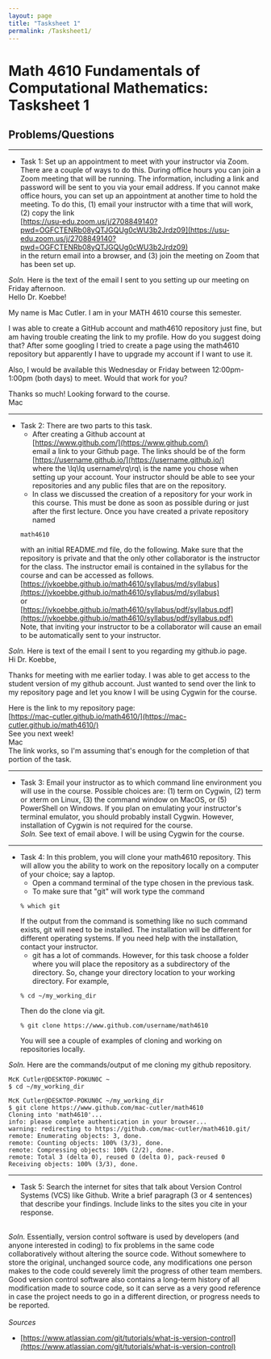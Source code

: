 ```yaml
---
layout: page
title: "Tasksheet 1"
permalink: /Tasksheet1/
---
```


# Math 4610 Fundamentals of Computational Mathematics: Tasksheet 1
## Problems/Questions
_ _ _ 
- Task 1: Set up an appointment to meet with your instructor via Zoom. There are a couple of ways to do this. During office hours you can join a Zoom meeting that will be running. The information, including a link and password will be sent to you via your email address. If you cannot make office hours, you can set up an appointment at another time to hold the meeting. To do this, (1) email your instructor with a time that will work, (2) copy the link 
\
[https://usu-edu.zoom.us/j/2708849140?pwd=OGFCTENRb08yQTJGQUg0cWU3b2Jrdz09](https://usu-edu.zoom.us/j/2708849140?pwd=OGFCTENRb08yQTJGQUg0cWU3b2Jrdz09)
\
in the return email into a browser, and (3) join the meeting on Zoom that has been set up.

_Soln._ Here is the text of the email I sent to you setting up our meeting on Friday afternoon. 
\
Hello Dr. Koebbe! 

My name is Mac Cutler. I am in your MATH 4610 course this semester. 

I was able to create a GitHub account and math4610 repository just fine, but am having trouble creating the link to my profile. How do you suggest doing that? After some googling I tried to create a page using the math4610 repository but apparently I have to upgrade my account if I want to use it. 

Also, I would be available this Wednesday or Friday between 12:00pm-1:00pm (both days) to meet. Would that work for you?  

Thanks so much! Looking forward to the course.
\
Mac

_ _ _
- Task 2: There are two parts to this task.
  - After creating a Github account at
  \
  [https://www.github.com/](https://www.github.com/)
  \
  email a link to your Github page. The links should be of the form
  \
  [https://username.github.io/](https://username.github.io/)
  \
  where the \lq\lq username\rq\rq\ is the name you chose when setting up your account. Your instructor should be able to see your repositories and any public files that are on the repository.
  - In class we discussed the creation of a repository for your work in this course. This must be done as soon as possible during or just after the first lecture. Once you have created a private repository named
  ```
  math4610
  ```
  with an initial README.md file, do the following. Make sure that the repository is private and that the only other collaborator is the instructor for the class. The instructor email is contained in the syllabus for the course and can be accessed as follows.
  \
  [https://jvkoebbe.github.io/math4610/syllabus/md/syllabus](https://jvkoebbe.github.io/math4610/syllabus/md/syllabus)
  \
  or
  \
  [https://jvkoebbe.github.io/math4610/syllabus/pdf/syllabus.pdf](https://jvkoebbe.github.io/math4610/syllabus/pdf/syllabus.pdf)
  \
  Note, that inviting your instructor to be a collaborator will cause an email to be automatically sent to your instructor.
  
_Soln._ Here is text of the email I sent to you regarding my github.io page. 
\
Hi Dr. Koebbe,

Thanks for meeting with me earlier today. I was able to get access to the student version of my github account. Just wanted to send over the link to my repository page and let you know I will be using Cygwin for the course.

Here is the link to my repository page:
\
[https://mac-cutler.github.io/math4610/](https://mac-cutler.github.io/math4610/)
\
See you next week!
\
Mac
\
The link works, so I'm assuming that's enough for the completion of that portion of the task. 

_ _ _
- Task 3: Email your instructor as to which command line environment you will use in the course. Possible choices are: (1) term on Cygwin, (2) term or xterm on Linux, (3) the command window on MacOS, or (5) PowerShell on Windows. If you plan on emulating your instructor's terminal emulator, you should probably install Cygwin. However, installation of Cygwin is not required for the course.
\
_Soln._ See text of email above. I will be using Cygwin for the course. 
---
- Task 4: In this problem, you will clone your math4610 repository. This will allow you the ability to work on the repository locally on a computer of your choice; say a laptop.
  - Open a command terminal of the type chosen in the previous task.
  - To make sure that "git" will work type the command
  ```
  % which git
  ```
  If the output from the command is something like no such command exists, git will need to be installed. The installation will be different for different operating systems. If you need help with the installation, contact your instructor.
  - git has a lot of commands. However, for this task choose a folder where you will place the repository as a subdirectory of the directory. So, change your directory location to your working directory. For example,
  ```
  % cd ~/my_working_dir
  ```
  Then do the clone via git.
  ```
  % git clone https://www.github.com/username/math4610
  ```
  You will see a couple of examples of cloning and working on repositories locally.

_Soln._ Here are the commands/output of me cloning my github repository. 
```
McK Cutler@DESKTOP-POKUN0C ~
$ cd ~/my_working_dir

McK Cutler@DESKTOP-POKUN0C ~/my_working_dir
$ git clone https://www.github.com/mac-cutler/math4610
Cloning into 'math4610'...
info: please complete authentication in your browser...
warning: redirecting to https://github.com/mac-cutler/math4610.git/
remote: Enumerating objects: 3, done.
remote: Counting objects: 100% (3/3), done.
remote: Compressing objects: 100% (2/2), done.
remote: Total 3 (delta 0), reused 0 (delta 0), pack-reused 0
Receiving objects: 100% (3/3), done.
```
_ _ _
- Task 5: Search the internet for sites that talk about Version Control Systems (VCS) like Github. Write a brief paragraph (3 or 4 sentences) that describe 
your findings. Include links to the sites you cite in your response. 

\
_Soln._ Essentially, version control software is used by developers (and anyone interested in coding) to fix problems in the same code collaboratively without 
altering the source code. Without somewhere to store the original, unchanged source code, any modifications one person 
makes to the code could severely limit the progress of other team members. Good version control software also contains a long-term history of all modification made 
to source code, so it can serve as a very good reference in case the project needs to go in a different direction, or progress needs to be reported.  
\
_Sources_
- [https://www.atlassian.com/git/tutorials/what-is-version-control](https://www.atlassian.com/git/tutorials/what-is-version-control)
